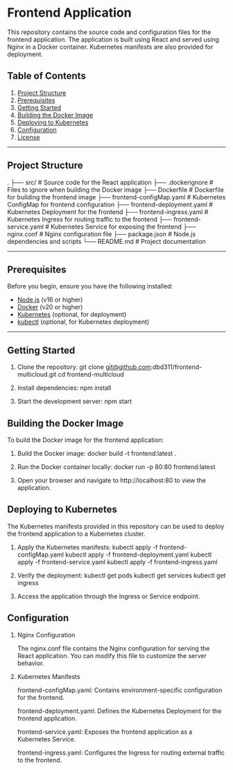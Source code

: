 # Frontend Application

This repository contains the source code and configuration files for the frontend application. The application is built using React and served using Nginx in a Docker container. Kubernetes manifests are also provided for deployment.

## Table of Contents
1. [Project Structure](#project-structure)
2. [Prerequisites](#prerequisites)
3. [Getting Started](#getting-started)
4. [Building the Docker Image](#building-the-docker-image)
5. [Deploying to Kubernetes](#deploying-to-kubernetes)
6. [Configuration](#configuration)
7. [License](#license)

---

## Project Structure
.
├── src/ # Source code for the React application
├── .dockerignore # Files to ignore when building the Docker image
├── Dockerfile # Dockerfile for building the frontend image
├── frontend-configMap.yaml # Kubernetes ConfigMap for frontend configuration
├── frontend-deployment.yaml # Kubernetes Deployment for the frontend
├── frontend-ingress.yaml # Kubernetes Ingress for routing traffic to the frontend
├── frontend-service.yaml # Kubernetes Service for exposing the frontend
├── nginx.conf # Nginx configuration file
├── package.json # Node.js dependencies and scripts
└── README.md # Project documentation


---

## Prerequisites

Before you begin, ensure you have the following installed:
- [Node.js](https://nodejs.org/) (v16 or higher)
- [Docker](https://www.docker.com/) (v20 or higher)
- [Kubernetes](https://kubernetes.io/) (optional, for deployment)
- [kubectl](https://kubernetes.io/docs/tasks/tools/) (optional, for Kubernetes deployment)

---

## Getting Started

1. Clone the repository:
   git clone git@github.com:dbd311/frontend-multicloud.git
   cd frontend-multicloud
   
2. Install dependencies:
    npm install

3. Start the development server:
    npm start

## Building the Docker Image

To build the Docker image for the frontend application:

1. Build the Docker image:
    docker build -t frontend:latest .

2. Run the Docker container locally:
    docker run -p 80:80 frontend:latest

3. Open your browser and navigate to http://localhost:80 to view the application.

## Deploying to Kubernetes

The Kubernetes manifests provided in this repository can be used to deploy the frontend application to a Kubernetes cluster.

1. Apply the Kubernetes manifests:
    kubectl apply -f frontend-configMap.yaml
    kubectl apply -f frontend-deployment.yaml
    kubectl apply -f frontend-service.yaml
    kubectl apply -f frontend-ingress.yaml

2. Verify the deployment:
    kubectl get pods
    kubectl get services
    kubectl get ingress
    
3. Access the application through the Ingress or Service endpoint.

## Configuration

1. Nginx Configuration

    The nginx.conf file contains the Nginx configuration for serving the React application. You can modify this file to customize the server behavior.



2. Kubernetes Manifests

    frontend-configMap.yaml: Contains environment-specific configuration for the frontend.

    frontend-deployment.yaml: Defines the Kubernetes Deployment for the frontend application.

    frontend-service.yaml: Exposes the frontend application as a Kubernetes Service.

    frontend-ingress.yaml: Configures the Ingress for routing external traffic to the frontend.






